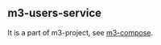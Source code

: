 ## m3-users-service 

It is a part of m3-project, see 
[m3-compose](https://github.com/a-f-larionov/m3-compose/blob/main/README.md).
